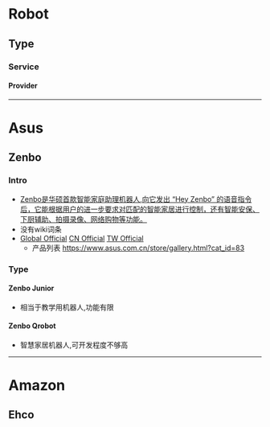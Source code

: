 # Robot
## Type
### Service
#### Provider
----
# Asus
## Zenbo
### Intro
- [Zenbo是华硕首款智能家庭助理机器人,向它发出 “Hey Zenbo” 的语音指令后，它能根据用户的进一步要求对匹配的智能家居进行控制，还有智能安保、下厨辅助、拍摄录像、网络购物等功能。](https://baike.baidu.com/item/Zenbo/19703142?fr=aladdin)
- 没有wiki词条
- [Global Official](https://zenbo.asus.com/) [CN Official](https://zenbo.asus.com.cn/)  [TW Official ](https://www.asus.com/tw/Commercial-Intelligent-Robot/Zenbo/)
  - 产品列表 https://www.asus.com.cn/store/gallery.html?cat_id=83

### Type
#### Zenbo Junior
- 相当于教学用机器人,功能有限
#### Zenbo Qrobot
- 智慧家居机器人,可开发程度不够高

---- 
# Amazon
## Ehco